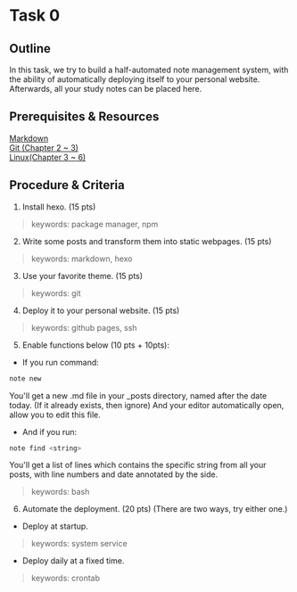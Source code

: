 # Task 0
## Outline
In this task, we try to build a half-automated note management system, with the ability of automatically deploying itself to your personal website.  
Afterwards, all your study notes can be placed here.
## Prerequisites & Resources
[Markdown](https://www.markdownguide.org/basic-syntax/)   
[Git (Chapter 2 ~ 3)](https://git-scm.com/book/zh/v2)  
[Linux(Chapter 3 ~ 6)](https://101.lug.ustc.edu.cn/)  
## Procedure & Criteria
1. Install hexo. (15 pts)
> keywords: package manager, npm
2. Write some posts and transform them into static webpages. (15 pts)
> keywords: markdown, hexo 
3. Use your favorite theme. (15 pts)
> keywords: git
4. Deploy it to your personal website. (15 pts)
> keywords: github pages, ssh
5. Enable functions below (10 pts + 10pts):
- If you run command:
```bash
note new
```
You'll get a new .md file in your _posts directory, named after the date today. (If it already exists, then ignore) And your editor automatically open, allow you to edit this file.
- And if you run:
```bash
note find <string>
```
You'll get a list of lines which contains the specific string from all your posts, with line numbers and date annotated by the side.
> keywords: bash
6. Automate the deployment. (20 pts) (There are two ways, try either one.)
- Deploy at startup.
> keywords: system service
- Deploy daily at a fixed time.
> keywords: crontab